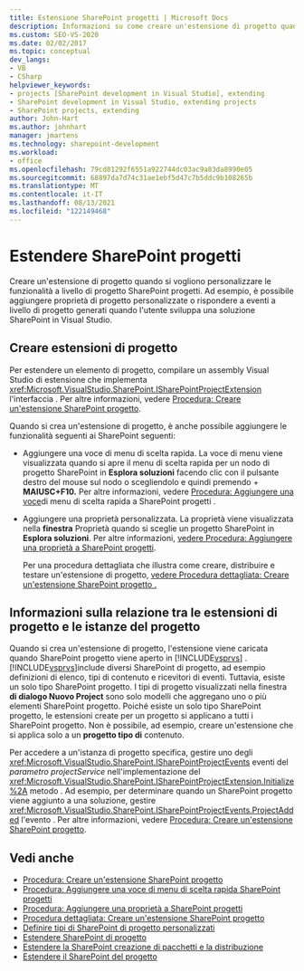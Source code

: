 ```yaml
---
title: Estensione SharePoint progetti | Microsoft Docs
description: Informazioni su come creare un'estensione di progetto quando si vogliono personalizzare le funzionalità a livello di progetto SharePoint progetti.
ms.custom: SEO-VS-2020
ms.date: 02/02/2017
ms.topic: conceptual
dev_langs:
- VB
- CSharp
helpviewer_keywords:
- projects [SharePoint development in Visual Studio], extending
- SharePoint development in Visual Studio, extending projects
- SharePoint projects, extending
author: John-Hart
ms.author: johnhart
manager: jmartens
ms.technology: sharepoint-development
ms.workload:
- office
ms.openlocfilehash: 79cd81292f6551a922744dc03ac9a83da8990e05
ms.sourcegitcommit: 68897da7d74c31ae1ebf5d47c7b5ddc9b108265b
ms.translationtype: MT
ms.contentlocale: it-IT
ms.lasthandoff: 08/13/2021
ms.locfileid: "122149468"
---
```

# <a name="extend-sharepoint-projects"></a>Estendere SharePoint progetti
  Creare un'estensione di progetto quando si vogliono personalizzare le funzionalità a livello di progetto SharePoint progetti. Ad esempio, è possibile aggiungere proprietà di progetto personalizzate o rispondere a eventi a livello di progetto generati quando l'utente sviluppa una soluzione SharePoint in Visual Studio.

## <a name="create-project-extensions"></a>Creare estensioni di progetto
 Per estendere un elemento di progetto, compilare un assembly Visual Studio di estensione che implementa <xref:Microsoft.VisualStudio.SharePoint.ISharePointProjectExtension> l'interfaccia . Per altre informazioni, vedere [Procedura: Creare un'estensione SharePoint progetto](../sharepoint/how-to-create-a-sharepoint-project-extension.md).

 Quando si crea un'estensione di progetto, è anche possibile aggiungere le funzionalità seguenti ai SharePoint seguenti:

- Aggiungere una voce di menu di scelta rapida. La voce di menu viene visualizzata quando si apre il menu di scelta rapida per un nodo di progetto SharePoint in **Esplora soluzioni** facendo clic con il pulsante destro del mouse sul nodo o scegliendolo e quindi premendo + **MAIUSC+F10.** Per altre informazioni, vedere [Procedura: Aggiungere una voce](../sharepoint/how-to-add-a-shortcut-menu-item-to-sharepoint-projects.md)di menu di scelta rapida a SharePoint progetti .

- Aggiungere una proprietà personalizzata. La proprietà viene visualizzata nella **finestra** Proprietà quando si sceglie un progetto SharePoint in **Esplora soluzioni**. Per altre informazioni, [vedere Procedura: Aggiungere una proprietà a SharePoint progetti](../sharepoint/how-to-add-a-property-to-sharepoint-projects.md).

  Per una procedura dettagliata che illustra come creare, distribuire e testare un'estensione di progetto, [vedere Procedura dettagliata: Creare un'estensione SharePoint progetto .](../sharepoint/walkthrough-creating-a-sharepoint-project-extension.md)

## <a name="understand-the-relationship-between-project-extensions-and-project-instances"></a>Informazioni sulla relazione tra le estensioni di progetto e le istanze del progetto
 Quando si crea un'estensione di progetto, l'estensione viene caricata quando SharePoint progetto viene aperto in [!INCLUDE[vsprvs](../sharepoint/includes/vsprvs-md.md)] . [!INCLUDE[vsprvs](../sharepoint/includes/vsprvs-md.md)]include diversi SharePoint di progetto, ad esempio definizioni di elenco, tipi di contenuto e ricevitori di eventi. Tuttavia, esiste un solo tipo SharePoint progetto. I tipi di progetto visualizzati nella finestra **di dialogo Nuovo Project** sono solo modelli che aggregano uno o più elementi SharePoint progetto. Poiché esiste un solo tipo SharePoint progetto, le estensioni create per un progetto si applicano a tutti i SharePoint progetto. Non è possibile, ad esempio, creare un'estensione che si applica solo a un **progetto tipo di** contenuto.

 Per accedere a un'istanza di progetto specifica, gestire uno degli <xref:Microsoft.VisualStudio.SharePoint.ISharePointProjectEvents> eventi del *parametro projectService* nell'implementazione del <xref:Microsoft.VisualStudio.SharePoint.ISharePointProjectExtension.Initialize%2A> metodo . Ad esempio, per determinare quando un SharePoint progetto viene aggiunto a una soluzione, gestire <xref:Microsoft.VisualStudio.SharePoint.ISharePointProjectEvents.ProjectAdded> l'evento . Per altre informazioni, vedere [Procedura: Creare un'estensione SharePoint progetto](../sharepoint/how-to-create-a-sharepoint-project-extension.md).

## <a name="see-also"></a>Vedi anche
- [Procedura: Creare un'estensione SharePoint progetto](../sharepoint/how-to-create-a-sharepoint-project-extension.md)
- [Procedura: Aggiungere una voce di menu di scelta rapida SharePoint progetti](../sharepoint/how-to-add-a-shortcut-menu-item-to-sharepoint-projects.md)
- [Procedura: Aggiungere una proprietà a SharePoint progetti](../sharepoint/how-to-add-a-property-to-sharepoint-projects.md)
- [Procedura dettagliata: Creare un'estensione SharePoint progetto](../sharepoint/walkthrough-creating-a-sharepoint-project-extension.md)
- [Definire tipi di SharePoint di progetto personalizzati](../sharepoint/defining-custom-sharepoint-project-item-types.md)
- [Estendere SharePoint di progetto](../sharepoint/extending-sharepoint-project-items.md)
- [Estendere la SharePoint creazione di pacchetti e la distribuzione](../sharepoint/extending-sharepoint-packaging-and-deployment.md)
- [Estendere il SharePoint del progetto](../sharepoint/extending-the-sharepoint-project-system.md)

